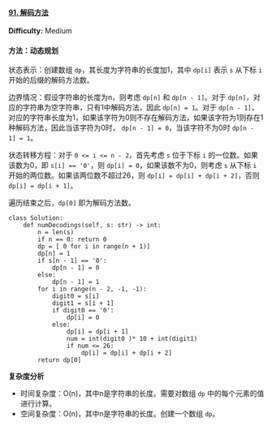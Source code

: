 #### [91. 解码方法](https://leetcode-cn.com/problems/decode-ways/)

**Difficulty:** Medium

#### 方法：动态规划

状态表示：创建数组 `dp`，其长度为字符串的长度加1，其中 `dp[i]` 表示 `s` 从下标 `i` 开始的后缀的解码方法数。

边界情况：假设字符串的长度为n，则考虑 `dp[n]` 和 `dp[n - 1]`。对于 `dp[n]`，对应的字符串为空字符串，只有1中解码方法，因此 `dp[n] = 1`。对于 `dp[n - 1]`，对应的字符串长度为1，如果该字符为0则不存在解码方法，如果该字符为1则存在1种解码方法，因此当该字符为0时， `dp[n - 1] = 0`，当该字符不为0时 `dp[n - 1] = 1`。

状态转移方程：对于 `0 <= i <= n - 2`，首先考虑 `s` 位于下标 `i` 的一位数。如果该数为0，即 `s[i] == '0'`，则 `dp[i] = 0`，如果该数不为0，则考虑 `s` 从下标 `i` 开始的两位数。如果该两位数不超过26，则 `dp[i] = dp[i] + dp[i + 2]`，否则 `dp[i] = dp[i + 1]`。

遍历结束之后，`dp[0]` 即为解码方法数。

```
class Solution:
    def numDecodings(self, s: str) -> int:
        n = len(s)
        if n == 0: return 0
        dp = [ 0 for i in range(n + 1)]
        dp[n] = 1
        if s[n - 1] == '0':
            dp[n - 1] = 0
        else:
            dp[n - 1] = 1
        for i in range(n - 2, -1, -1):
            digit0 = s[i]
            digit1 = s[i + 1]
            if digit0 == '0':
                dp[i] = 0
            else:
                dp[i] = dp[i + 1]
                num = int(digit0 )* 10 + int(digit1)
                if num <= 26:
                    dp[i] = dp[i] + dp[i + 2]
        return dp[0]
```

**复杂度分析**

- 时间复杂度：O(n)，其中n是字符串的长度。需要对数组 `dp` 中的每个元素的值进行计算。
- 空间复杂度：O(n)，其中n是字符串的长度。创建一个数组 `dp`。